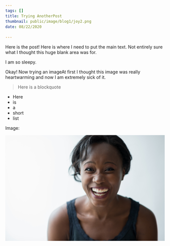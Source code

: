 ```yaml
---
tags: []
title: Trying AnotherPost
thumbnail: public/image/blog1/joy2.png
date: 08/22/2020

---
```

Here is the post! Here is where I need to put the main text. Not entirely sure what I thought this huge blank area was for.

I am so sleepy.

Okay! Now trying an imageAt first I thought this image was really heartwarming and now I am extremely sick of it.

> Here is a blockquote

* Here
* is
* a
* short
* list

Image:

![](public/image/blog1/joy4.png)
